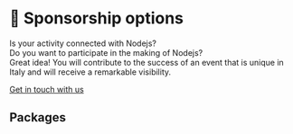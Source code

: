 👐 Sponsorship options
=======

Is your activity connected with Nodejs?  
Do you want to participate in the making of Nodejs?  
Great idea! You will contribute to the success of an event that is unique in Italy and will receive a remarkable visibility.

<a href="mailto:info@webdebs.org">
    Get in touch with us <i class="bi bi-envelope"></i>
</a>

Packages
--------

